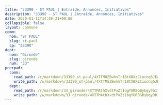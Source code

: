 ```yaml
---
title: "33390 - ST PAUL | Entraide, Annonces, Initiatives"
description: "33390 - ST PAUL | Entraide, Annonces, Initiatives"
date: 2020-01-11T14:09:21+09:00
collapsible: false
layout: commune
comm:
  nom: "ST PAUL"
  slug: st-paul
  cp: "33390"
dept:
  nom: "Gironde"
  slug: gironde
  num: "33"
peerpad:
  comm:
    read_path: /r/markdown/33390_st-paul/4XTTM8ZBwhnTr18tXBXzCiucnq6JEaMuJHRo8UpeTLdea8mNF
    write_path: /w/markdown/33390_st-paul/4XTTM8ZBwhnTr18tXBXzCiucnq6JEaMuJHRo8UpeTLdea8mNF-K3TgUtR2kLFuGP1B8C4Cb24F6W3vtxEXvwm2ycqHYRaBysxGGnMQKofxZEPmR9oeWPfXQzjdeMBDdGzfZ12EUNoz2Epv1uR5t3S1J1YEtnm8aA8hQvcY9KU5AX5H2ZEFu8RUHKi7
  dept:
    read_path: /r/markdown/33_gironde/4XTTMAthXvdtPoZt1bgYUR8GBybqy9b1tLUaaKDw5iKj57LRt
    write_path: /w/markdown/33_gironde/4XTTMAthXvdtPoZt1bgYUR8GBybqy9b1tLUaaKDw5iKj57LRt-K3TgU8ogmN5s8hbKrZhkV9P1KQiFepNWXjoYRvdMTW1jt7eRXTmrjG677tN9mcUTsALjzYGgb8mvcrYPJn2Jd8cTiBmF9aZcbgdcQL1kzCPJnSf6X8tpEcGPdTr5qT6cQqEpt6oQ
---
```


